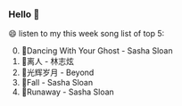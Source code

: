 ### Hello 👋

😄 listen to my this week song list of top 5:

0. 🌈Dancing With Your Ghost - Sasha Sloan
1. 🌈离人 - 林志炫
2. 🌈光辉岁月 - Beyond
3. 🌈Fall - Sasha Sloan
4. 🌈Runaway - Sasha Sloan

